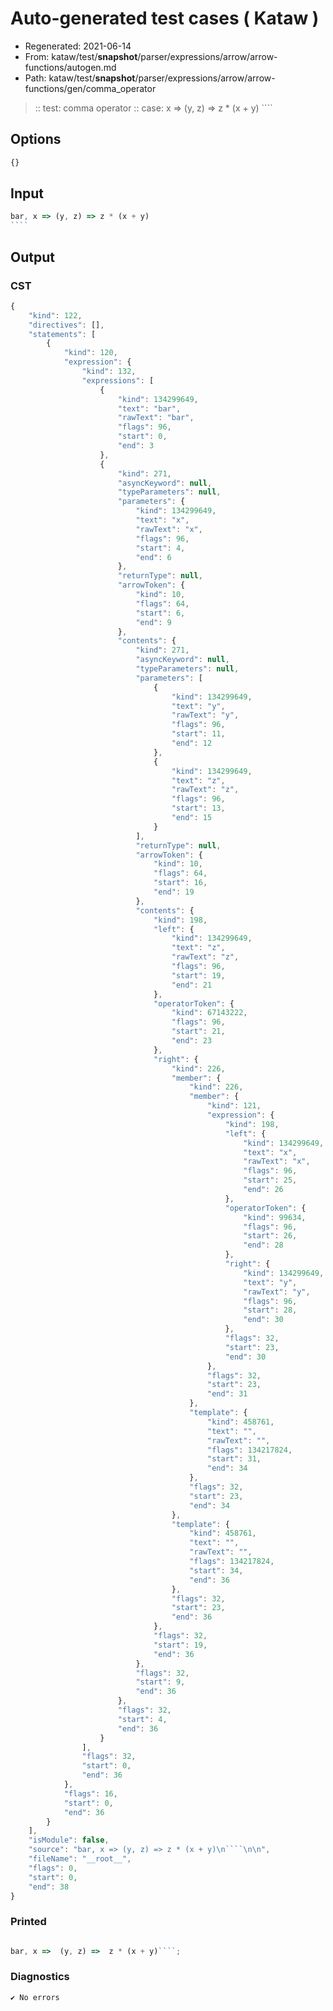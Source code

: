 # Auto-generated test cases ( Kataw )
- Regenerated: 2021-06-14
- From: kataw/test/__snapshot__/parser/expressions/arrow/arrow-functions/autogen.md
- Path: kataw/test/__snapshot__/parser/expressions/arrow/arrow-functions/gen/comma_operator
> :: test: comma operator
> :: case: x => (y, z) => z * (x + y)
>          ````
>          
>          
## Options

`````js
{}
`````
## Input

`````js
bar, x => (y, z) => z * (x + y)
````


`````
## Output

### CST

```javascript
{
    "kind": 122,
    "directives": [],
    "statements": [
        {
            "kind": 120,
            "expression": {
                "kind": 132,
                "expressions": [
                    {
                        "kind": 134299649,
                        "text": "bar",
                        "rawText": "bar",
                        "flags": 96,
                        "start": 0,
                        "end": 3
                    },
                    {
                        "kind": 271,
                        "asyncKeyword": null,
                        "typeParameters": null,
                        "parameters": {
                            "kind": 134299649,
                            "text": "x",
                            "rawText": "x",
                            "flags": 96,
                            "start": 4,
                            "end": 6
                        },
                        "returnType": null,
                        "arrowToken": {
                            "kind": 10,
                            "flags": 64,
                            "start": 6,
                            "end": 9
                        },
                        "contents": {
                            "kind": 271,
                            "asyncKeyword": null,
                            "typeParameters": null,
                            "parameters": [
                                {
                                    "kind": 134299649,
                                    "text": "y",
                                    "rawText": "y",
                                    "flags": 96,
                                    "start": 11,
                                    "end": 12
                                },
                                {
                                    "kind": 134299649,
                                    "text": "z",
                                    "rawText": "z",
                                    "flags": 96,
                                    "start": 13,
                                    "end": 15
                                }
                            ],
                            "returnType": null,
                            "arrowToken": {
                                "kind": 10,
                                "flags": 64,
                                "start": 16,
                                "end": 19
                            },
                            "contents": {
                                "kind": 198,
                                "left": {
                                    "kind": 134299649,
                                    "text": "z",
                                    "rawText": "z",
                                    "flags": 96,
                                    "start": 19,
                                    "end": 21
                                },
                                "operatorToken": {
                                    "kind": 67143222,
                                    "flags": 96,
                                    "start": 21,
                                    "end": 23
                                },
                                "right": {
                                    "kind": 226,
                                    "member": {
                                        "kind": 226,
                                        "member": {
                                            "kind": 121,
                                            "expression": {
                                                "kind": 198,
                                                "left": {
                                                    "kind": 134299649,
                                                    "text": "x",
                                                    "rawText": "x",
                                                    "flags": 96,
                                                    "start": 25,
                                                    "end": 26
                                                },
                                                "operatorToken": {
                                                    "kind": 99634,
                                                    "flags": 96,
                                                    "start": 26,
                                                    "end": 28
                                                },
                                                "right": {
                                                    "kind": 134299649,
                                                    "text": "y",
                                                    "rawText": "y",
                                                    "flags": 96,
                                                    "start": 28,
                                                    "end": 30
                                                },
                                                "flags": 32,
                                                "start": 23,
                                                "end": 30
                                            },
                                            "flags": 32,
                                            "start": 23,
                                            "end": 31
                                        },
                                        "template": {
                                            "kind": 458761,
                                            "text": "",
                                            "rawText": "",
                                            "flags": 134217824,
                                            "start": 31,
                                            "end": 34
                                        },
                                        "flags": 32,
                                        "start": 23,
                                        "end": 34
                                    },
                                    "template": {
                                        "kind": 458761,
                                        "text": "",
                                        "rawText": "",
                                        "flags": 134217824,
                                        "start": 34,
                                        "end": 36
                                    },
                                    "flags": 32,
                                    "start": 23,
                                    "end": 36
                                },
                                "flags": 32,
                                "start": 19,
                                "end": 36
                            },
                            "flags": 32,
                            "start": 9,
                            "end": 36
                        },
                        "flags": 32,
                        "start": 4,
                        "end": 36
                    }
                ],
                "flags": 32,
                "start": 0,
                "end": 36
            },
            "flags": 16,
            "start": 0,
            "end": 36
        }
    ],
    "isModule": false,
    "source": "bar, x => (y, z) => z * (x + y)\n````\n\n",
    "fileName": "__root__",
    "flags": 0,
    "start": 0,
    "end": 38
}
```

### Printed

```javascript

bar, x =>  (y, z) =>  z * (x + y)````;
```

### Diagnostics

```javascript
✔ No errors
```

